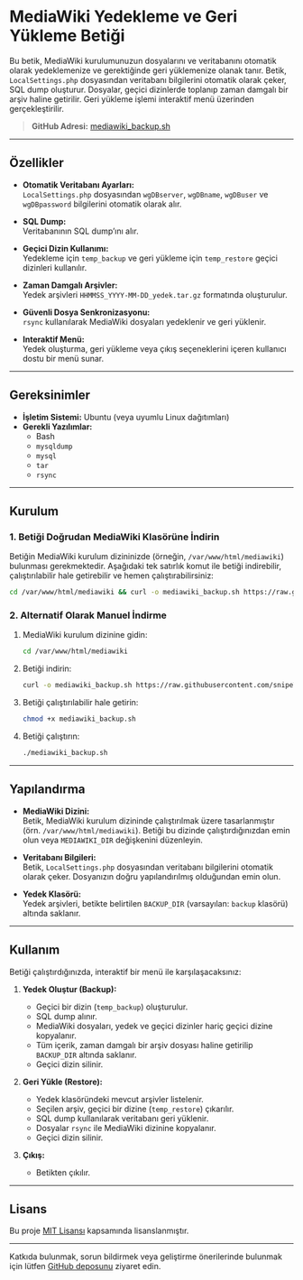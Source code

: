 # MediaWiki Yedekleme ve Geri Yükleme Betiği

Bu betik, MediaWiki kurulumunuzun dosyalarını ve veritabanını otomatik olarak yedeklemenize ve gerektiğinde geri yüklemenize olanak tanır. Betik, `LocalSettings.php` dosyasından veritabanı bilgilerini otomatik olarak çeker, SQL dump oluşturur. Dosyalar, geçici dizinlerde toplanıp zaman damgalı bir arşiv haline getirilir. Geri yükleme işlemi interaktif menü üzerinden gerçekleştirilir.

> **GitHub Adresi:** [mediawiki_backup.sh](https://github.com/snipeTR/linux_utility/blob/main/mediawiki_backup/mediawiki_backup.sh)

---

## Özellikler

- **Otomatik Veritabanı Ayarları:**  
  `LocalSettings.php` dosyasından `wgDBserver`, `wgDBname`, `wgDBuser` ve `wgDBpassword` bilgilerini otomatik olarak alır.

- **SQL Dump:**  
  Veritabanının SQL dump’ını alır.

- **Geçici Dizin Kullanımı:**  
  Yedekleme için `temp_backup` ve geri yükleme için `temp_restore` geçici dizinleri kullanılır.

- **Zaman Damgalı Arşivler:**  
  Yedek arşivleri `HHMMSS_YYYY-MM-DD_yedek.tar.gz` formatında oluşturulur.

- **Güvenli Dosya Senkronizasyonu:**  
  `rsync` kullanılarak MediaWiki dosyaları yedeklenir ve geri yüklenir.

- **Interaktif Menü:**  
  Yedek oluşturma, geri yükleme veya çıkış seçeneklerini içeren kullanıcı dostu bir menü sunar.

---

## Gereksinimler

- **İşletim Sistemi:** Ubuntu (veya uyumlu Linux dağıtımları)
- **Gerekli Yazılımlar:**  
  - Bash  
  - `mysqldump`  
  - `mysql`  
  - `tar`  
  - `rsync`  

---

## Kurulum

### 1. Betiği Doğrudan MediaWiki Klasörüne İndirin

Betiğin MediaWiki kurulum dizininizde (örneğin, `/var/www/html/mediawiki`) bulunması gerekmektedir. Aşağıdaki tek satırlık komut ile betiği indirebilir, çalıştırılabilir hale getirebilir ve hemen çalıştırabilirsiniz:

```bash
cd /var/www/html/mediawiki && curl -o mediawiki_backup.sh https://raw.githubusercontent.com/snipeTR/linux_utility/main/mediawiki_backup/mediawiki_backup.sh && chmod +x mediawiki_backup.sh && ./mediawiki_backup.sh
```

### 2. Alternatif Olarak Manuel İndirme

1. MediaWiki kurulum dizinine gidin:
   ```bash
   cd /var/www/html/mediawiki
   ```
2. Betiği indirin:
   ```bash
   curl -o mediawiki_backup.sh https://raw.githubusercontent.com/snipeTR/linux_utility/main/mediawiki_backup/mediawiki_backup.sh
   ```
3. Betiği çalıştırılabilir hale getirin:
   ```bash
   chmod +x mediawiki_backup.sh
   ```
4. Betiği çalıştırın:
   ```bash
   ./mediawiki_backup.sh
   ```

---

## Yapılandırma

- **MediaWiki Dizini:**  
  Betik, MediaWiki kurulum dizininde çalıştırılmak üzere tasarlanmıştır (örn. `/var/www/html/mediawiki`). Betiği bu dizinde çalıştırdığınızdan emin olun veya `MEDIAWIKI_DIR` değişkenini düzenleyin.

- **Veritabanı Bilgileri:**  
  Betik, `LocalSettings.php` dosyasından veritabanı bilgilerini otomatik olarak çeker. Dosyanızın doğru yapılandırılmış olduğundan emin olun.

- **Yedek Klasörü:**  
  Yedek arşivleri, betikte belirtilen `BACKUP_DIR` (varsayılan: `backup` klasörü) altında saklanır.

---

## Kullanım

Betiği çalıştırdığınızda, interaktif bir menü ile karşılaşacaksınız:

1. **Yedek Oluştur (Backup):**  
   - Geçici bir dizin (`temp_backup`) oluşturulur.
   - SQL dump alınır.
   - MediaWiki dosyaları, yedek ve geçici dizinler hariç geçici dizine kopyalanır.
   - Tüm içerik, zaman damgalı bir arşiv dosyası haline getirilip `BACKUP_DIR` altında saklanır.
   - Geçici dizin silinir.

2. **Geri Yükle (Restore):**  
   - Yedek klasöründeki mevcut arşivler listelenir.
   - Seçilen arşiv, geçici bir dizine (`temp_restore`) çıkarılır.
   - SQL dump kullanılarak veritabanı geri yüklenir.
   - Dosyalar `rsync` ile MediaWiki dizinine kopyalanır.
   - Geçici dizin silinir.

3. **Çıkış:**  
   - Betikten çıkılır.

---

## Lisans

Bu proje [MIT Lisansı](LICENSE) kapsamında lisanslanmıştır.

---

Katkıda bulunmak, sorun bildirmek veya geliştirme önerilerinde bulunmak için lütfen [GitHub deposunu](https://github.com/snipeTR/linux_utility/blob/main/mediawiki_backup/mediawiki_backup.sh) ziyaret edin.
